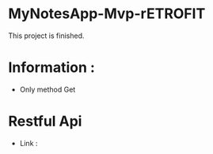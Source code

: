 # MyNotesApp-Mvp-rETROFIT
This project is finished.

# Information :

- Only method Get

# Restful Api
- Link : 
